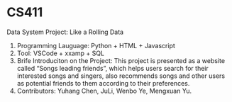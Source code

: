 # CS411
Data System
Project: Like a Rolling Data

1. Programming Lauguage: Python + HTML + Javascript
2. Tool: VSCode + xxamp + SQL
3. Brife Introduciton on the Project:
This project is presented as a website called “Songs leading friends”, which helps users search for their interested songs and singers, also recommends songs and other users as potential friends to them according to their preferences.
4. Contributors: Yuhang Chen, JuLi, Wenbo Ye, Mengxuan Yu.
